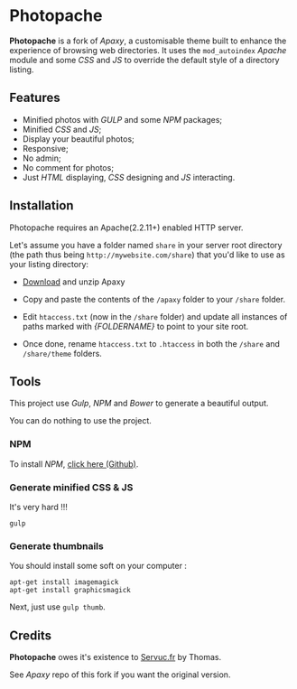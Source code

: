 # Photopache

**Photopache** is a fork of *Apaxy*, a customisable theme built to enhance the experience of browsing web directories. It uses the `mod_autoindex` *Apache* module and some *CSS* and *JS* to override the default style of a directory listing.

## Features

 - Minified photos with *GULP* and some *NPM* packages;
 - Minified *CSS* and *JS*;
 - Display your beautiful photos;
 - Responsive;
 - No admin;
 - No comment for photos;
 - Just *HTML* displaying, *CSS* designing and *JS* interacting.

## Installation

Photopache requires an Apache(2.2.11+) enabled HTTP server.

Let's assume you have a folder named `share` in your server root directory (the path thus being `http://mywebsite.com/share`) that you'd like to use as your listing directory:

* [Download](https://github.com/snowtrackers/Photopache/archive/master.zip) and unzip Apaxy
* Copy and paste the contents of the `/apaxy` folder to your `/share` folder.
* Edit `htaccess.txt` (now in the `/share` folder) and update all instances of paths marked with *{FOLDERNAME}* to point to your site root.


* Once done, rename `htaccess.txt` to `.htaccess` in both the `/share` and `/share/theme` folders.


## Tools

This project use *Gulp*, *NPM* and *Bower* to generate a beautiful output.

You can do nothing to use the project.

### NPM

To install *NPM*, [click here (Github)](https://github.com/nodesource/distributions).

### Generate minified CSS & JS

It's very hard !!!

	gulp

### Generate thumbnails

You should install some soft on your computer :


	apt-get install imagemagick
	apt-get install graphicsmagick

Next, just use `gulp thumb`.

## Credits

**Photopache** owes it's existence to [Servuc.fr](http://servuc.fr) by Thomas.

See *Apaxy* repo of this fork if you want the original version.